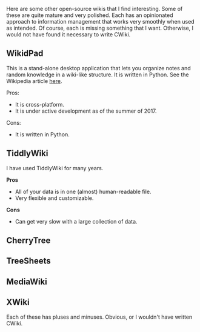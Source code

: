 Here are some other open-source wikis that I find interesting. Some of these are quite mature and very polished. Each has an opinionated approach to information management that works very smoothly when used as intended. Of course, each is missing something that I want. Otherwise, I would not have found it necessary to write CWiki.

## WikidPad ##

This is a stand-alone desktop application that lets you
organize notes and random knowledge in a wiki-like structure.
It is written in Python. See the Wikipedia article [here](https://en.wikipedia.org/wiki/WikidPad).

Pros:

- It is cross-platform.
- It is under active development as of the summer of 2017.

Cons:
- It is written in Python.

## TiddlyWiki ##

I have used TiddlyWiki for many years.

**Pros**
- All of your data is in one (almost) human-readable file.
- Very flexible and customizable.

**Cons**
- Can get very slow with a large collection of data.

## CherryTree ##
## TreeSheets ##
## MediaWiki ##
## XWiki ##

Each of these has pluses and minuses. Obvious, or I wouldn't have written CWiki.
